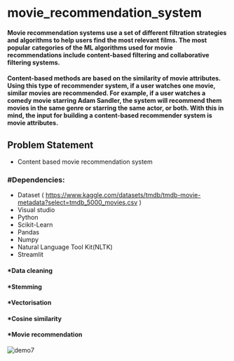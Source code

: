 # movie_recommendation_system
#### Movie recommendation systems use a set of different filtration strategies and algorithms to help users find the most relevant films. The most popular categories of the ML algorithms used for movie recommendations include content-based filtering and collaborative filtering systems. 
#### Content-based methods are based on the similarity of movie attributes. Using this type of recommender system, if a user watches one movie, similar movies are recommended. For example, if a user watches a comedy movie starring Adam Sandler, the system will recommend them movies in the same genre or starring the same actor, or both. With this in mind, the input for building a content-based recommender system is movie attributes.
## Problem Statement
* Content based movie recommendation system 
### #Dependencies:
* Dataset ( https://www.kaggle.com/datasets/tmdb/tmdb-movie-metadata?select=tmdb_5000_movies.csv )
* Visual studio
* Python
* Scikit-Learn
* Pandas
* Numpy
* Natural Language Tool Kit(NLTK)
* Streamlit
#### *Data cleaning
#### *Stemming
#### *Vectorisation
#### *Cosine similarity
#### *Movie recommendation
![demo7](https://user-images.githubusercontent.com/115715763/215503861-98f3f812-8a40-4d74-be85-8bb3e367a260.png)
